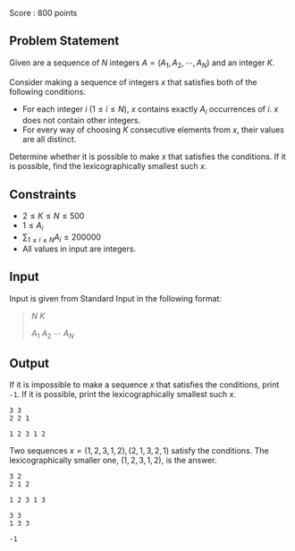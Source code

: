 Score : $800$ points

## Problem Statement

Given are a sequence of $N$ integers $A=(A_1,A_2,\cdots,A_N)$ and an integer $K$.

Consider making a sequence of integers $x$ that satisfies both of the following conditions.

- For each integer $i$ ($1 \leq i \leq N$), $x$ contains exactly $A_i$ occurrences of $i$.
$x$ does not contain other integers.
- For every way of choosing $K$ consecutive elements from $x$, their values are all distinct.

Determine whether it is possible to make $x$ that satisfies the conditions. If it is possible, find the lexicographically smallest such $x$.

## Constraints

- $2 \leq K \leq N \leq 500$
- $1 \leq A_i$
- $\sum_{1 \leq i \leq N} A_i \leq 200000$
- All values in input are integers.

## Input

Input is given from Standard Input in the following format:

> $N$ $K$
> 
> $A_1$ $A_2$ $\cdots$ $A_N$

## Output

If it is impossible to make a sequence $x$ that satisfies the conditions, print `-1`.
If it is possible, print the lexicographically smallest such $x$.

```input1
3 3
2 2 1
```

```output1
1 2 3 1 2
```

Two sequences $x=(1,2,3,1,2),(2,1,3,2,1)$ satisfy the conditions. The lexicographically smaller one, $(1,2,3,1,2)$, is the answer.

```input2
3 2
2 1 2
```

```output2
1 2 3 1 3
```

```input3
3 3
1 3 3
```

```output3
-1
```